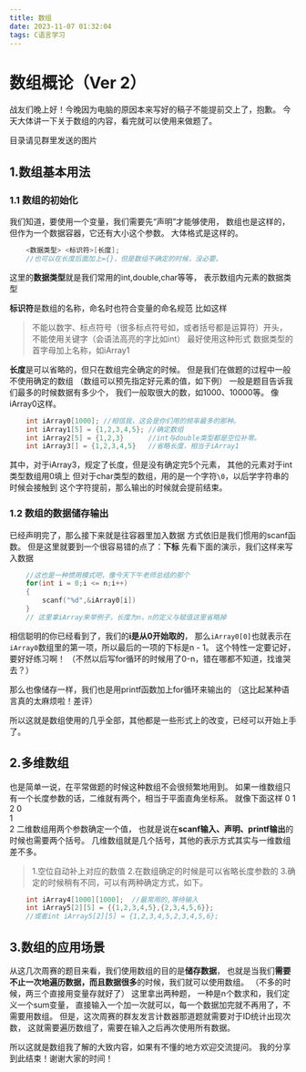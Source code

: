 ```yaml
---
title: 数组
date: 2023-11-07 01:32:04
tags: C语言学习
---
```

# 数组概论（Ver 2）

战友们晚上好！今晚因为电脑的原因本来写好的稿子不能提前交上了，抱歉。
今天大体讲一下关于数组的内容，看完就可以使用来做题了。

目录请见群里发送的图片<!--more-->

## 1.数组基本用法
### 1.1 数组的初始化 

我们知道，要使用一个变量，我们需要先“声明”才能够使用，
数组也是这样的，但作为一个数据容器，它还有大小这个参数。
大体格式是这样的。

```C
	<数据类型> <标识符>[长度];
	//也可以在长度后面加上={}，但是数组不确定的时候，没必要。
```
这里的**数据类型**就是我们常用的int,double,char等等，
表示数组内元素的数据类型

**标识符**是数组的名称，命名时也符合变量的命名规范
比如这样

>不能以数字、标点符号（很多标点符号如，或者括号都是运算符）开头，
>不能使用关键字（会语法高亮的字比如int）
>最好使用这种形式 数据类型的首字母加上名称，如iArray1

**长度**是可以省略的，但只在数组完全确定的时候。
但是我们在做题的过程中一般不使用确定的数组
（数组可以预先指定好元素的值，如下例）
一般是题目告诉我们最多的时候数据有多少个，
我们一般取很大的数，如1000、10000等。
像iArray0这样。

```C
	int iArray0[1000]; //相信我，这会是你们用的频率最多的那种。
	int iArray1[5] = {1,2,3,4,5}; //确定数组
	int iArray2[5] = {1,2,3}      //int与double类型都是空位补零。
	int iArray3[] = {1,2,3,4,5}   //省略长度，相当于iArray1
```

其中，对于iArray3，规定了长度，但是没有确定完5个元素，
其他的元素对于int类型数组用0填上
但对于char类型的数组，用的是一个字符`\0`，以后学字符串的时候会接触到
这个字符提前，那么输出的时候就会提前结束。
### 1.2 数组的数据储存输出

已经声明完了，那么接下来就是往容器里加入数据
方式依旧是我们惯用的scanf函数。
但是这里就要到一个很容易错的点了：**下标**
先看下面的演示，我们这样来写入数据

```C
	//这也是一种惯用模式吧，像今天下午老师总结的那个
	for(int i = 0;i <= n;i++)
	{
		scanf("%d",&iArray0[i])
	}
	// 这里拿iArray来举例子，长度为n，n的定义与赋值这里省略掉
```

相信聪明的你已经看到了，我们的**i是从0开始取的**，
那么`iArray0[0]`也就表示在`iArray0`数组里的第一项，所以最后的一项的下标是n - 1。
这个特性一定要记好，要好好练习啊！
（不然以后写for循环的时候用了0-n，错在哪都不知道，找谁哭去？）

那么也像储存一样，我们也是用printf函数加上for循环来输出的
（这比起某种语言真的太麻烦啦！差评）

所以这就是数组使用的几乎全部，其他都是一些形式上的改变，已经可以开始上手了。
## 2.多维数组

也是简单一说，在平常做题的时候这种数组不会很频繁地用到。
如果一维数组只有一个长度参数的话，二维就有两个，相当于平面直角坐标系。
就像下面这样
    0   1   2
0  
1  
2
二维数组用两个参数确定一个值，
也就是说在**scanf输入、声明、printf输出**的时候也需要两个括号。
几维数组就是几个括号，其他的表示方式其实与一维数组差不多。

> 1.空位自动补上对应的数值
> 2.在数组确定的时候是可以省略长度参数的
> 3.确定的时候稍有不同，可以有两种确定方式，如下。

```C
	int iArray4[1000][1000];  //最常用的,等待输入
	int iArray5[2][5] = {{1,2,3,4,5},{2,3,4,5,6}};
	//或者int iArray5[2][5] = {1,2,3,4,5,2,3,4,5,6};
```

## 3.数组的应用场景

从这几次周赛的题目来看，我们使用数组的目的是**储存数据**，
也就是当我们**需要不止一次地遍历数据，而且数据很多**的时候，我们就可以使用数组。
（不多的时候，两三个直接用变量存就好了）
这里拿出两种题，
一种是n个数求和，我们定义一个sum变量，
直接输入一个加一次就可以，每一个数据加完就不再用了，不需要用数组。
但是，这次周赛的群友发言计数器那道题就需要对于ID统计出现次数，
这就需要遍历数组了，需要在输入之后再次使用所有数据。

所以这就是数组我了解的大致内容，如果有不懂的地方欢迎交流提问。
我的分享到此结束！谢谢大家的时间！



